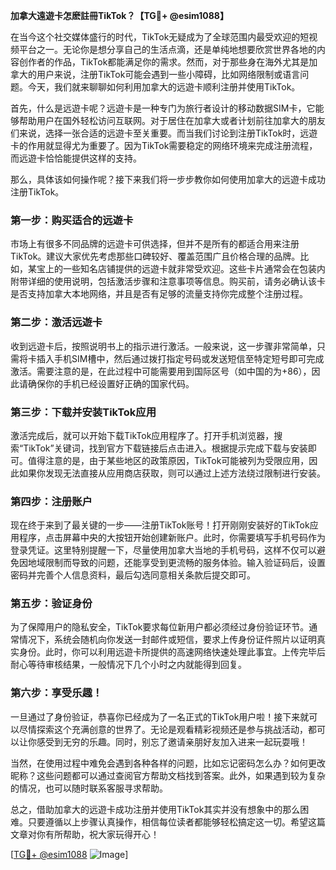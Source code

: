 **加拿大遠遊卡怎麽註冊TikTok？【TG💪+ @esim1088】**

在当今这个社交媒体盛行的时代，TikTok无疑成为了全球范围内最受欢迎的短视频平台之一。无论你是想分享自己的生活点滴，还是单纯地想要欣赏世界各地的内容创作者的作品，TikTok都能满足你的需求。然而，对于那些身在海外尤其是加拿大的用户来说，注册TikTok可能会遇到一些小障碍，比如网络限制或语言问题。今天，我们就来聊聊如何利用加拿大的远遊卡顺利注册并使用TikTok。

首先，什么是远遊卡呢？远遊卡是一种专门为旅行者设计的移动数据SIM卡，它能够帮助用户在国外轻松访问互联网。对于居住在加拿大或者计划前往加拿大的朋友们来说，选择一张合适的远遊卡至关重要。而当我们讨论到注册TikTok时，远遊卡的作用就显得尤为重要了。因为TikTok需要稳定的网络环境来完成注册流程，而远遊卡恰恰能提供这样的支持。

那么，具体该如何操作呢？接下来我们将一步步教你如何使用加拿大的远遊卡成功注册TikTok。

### 第一步：购买适合的远遊卡

市场上有很多不同品牌的远遊卡可供选择，但并不是所有的都适合用来注册TikTok。建议大家优先考虑那些口碑较好、覆盖范围广且价格合理的品牌。比如，某宝上的一些知名店铺提供的远遊卡就非常受欢迎。这些卡片通常会在包装内附带详细的使用说明，包括激活步骤和注意事项等信息。购买前，请务必确认该卡是否支持加拿大本地网络，并且是否有足够的流量支持你完成整个注册过程。

### 第二步：激活远遊卡

收到远遊卡后，按照说明书上的指示进行激活。一般来说，这一步骤非常简单，只需将卡插入手机SIM槽中，然后通过拨打指定号码或发送短信至特定短号即可完成激活。需要注意的是，在此过程中可能需要用到国际区号（如中国的为+86），因此请确保你的手机已经设置好正确的国家代码。

### 第三步：下载并安装TikTok应用

激活完成后，就可以开始下载TikTok应用程序了。打开手机浏览器，搜索“TikTok”关键词，找到官方下载链接后点击进入。根据提示完成下载与安装即可。值得注意的是，由于某些地区的政策原因，TikTok可能被列为受限应用，因此如果你发现无法直接从应用商店获取，则可以通过上述方法绕过限制进行安装。

### 第四步：注册账户

现在终于来到了最关键的一步——注册TikTok账号！打开刚刚安装好的TikTok应用程序，点击屏幕中央的大按钮开始创建新账户。此时，你需要填写手机号码作为登录凭证。这里特别提醒一下，尽量使用加拿大当地的手机号码，这样不仅可以避免因地域限制而导致的问题，还能享受到更流畅的服务体验。输入验证码后，设置密码并完善个人信息资料，最后勾选同意相关条款后提交即可。

### 第五步：验证身份

为了保障用户的隐私安全，TikTok要求每位新用户都必须经过身份验证环节。通常情况下，系统会随机向你发送一封邮件或短信，要求上传身份证件照片以证明真实身份。此时，你可以利用远遊卡所提供的高速网络快速处理此事宜。上传完毕后耐心等待审核结果，一般情况下几个小时之内就能得到回复。

### 第六步：享受乐趣！

一旦通过了身份验证，恭喜你已经成为了一名正式的TikTok用户啦！接下来就可以尽情探索这个充满创意的世界了。无论是观看精彩视频还是参与挑战活动，都可以让你感受到无穷的乐趣。同时，别忘了邀请亲朋好友加入进来一起玩耍哦！

当然，在使用过程中难免会遇到各种各样的问题，比如忘记密码怎么办？如何更改昵称？这些问题都可以通过查阅官方帮助文档找到答案。此外，如果遇到较为复杂的情况，也可以随时联系客服寻求帮助。

总之，借助加拿大的远遊卡成功注册并使用TikTok其实并没有想象中的那么困难。只要遵循以上步骤认真操作，相信每位读者都能够轻松搞定这一切。希望这篇文章对你有所帮助，祝大家玩得开心！

[[TG💪+ @esim1088](https://t.me/s/esim1088) ![Image](https://i.postimg.cc/4NQfJmqS/Snipaste-2025-05-13-00-14-12.png)]